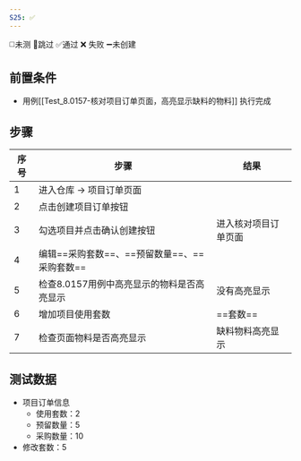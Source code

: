 ```yaml
---
S25: ✅
---
```

◻️未测    🚫跳过     ✅通过    ❌ 失败    ➖未创建

## 前置条件

- 用例[[Test_8.0157-核对项目订单页面，高亮显示缺料的物料]] 执行完成

## 步骤

| 序号  | 步骤                           | 结果         |
| --- | ---------------------------- | ---------- |
| 1   | 进入仓库 -> 项目订单页面               |            |
| 2   | 点击创建项目订单按钮                   |            |
| 3   | 勾选项目并点击确认创建按钮                | 进入核对项目订单页面 |
| 4   | 编辑==采购套数==、==预留数量==、==采购套数== |            |
| 5   | 检查8.0157用例中高亮显示的物料是否高亮显示     | 没有高亮显示     |
| 6   | 增加项目使用套数                     | ==套数==     |
| 7   | 检查页面物料是否高亮显示                 | 缺料物料高亮显示   |

## 测试数据

- 项目订单信息
	- 使用套数：2
	- 预留数量：5
	- 采购数量：10
- 修改套数：5
